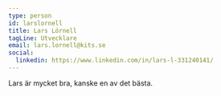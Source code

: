 ```yaml
---
type: person
id: larslornell
title: Lars Lörnell
tagLine: Utvecklare
email: lars.lornell@kits.se
social:
  linkedin: https://www.linkedin.com/in/lars-l-331240141/
---
```


Lars är mycket bra, kanske en av det bästa.
